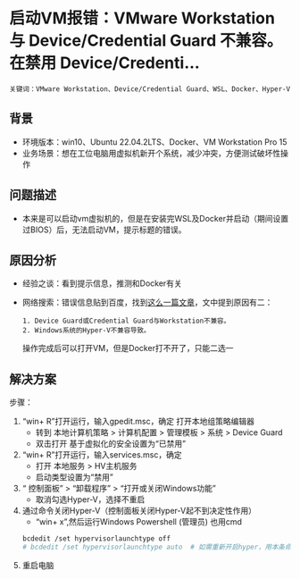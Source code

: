# 启动VM报错：VMware Workstation 与 Device/Credential Guard 不兼容。在禁用 Device/Credenti...

    关键词：VMware Workstation、Device/Credential Guard、WSL、Docker、Hyper-V

## 背景

* 环境版本：win10、Ubuntu 22.04.2LTS、Docker、VM Workstation Pro 15
* 业务场景：想在工位电脑用虚拟机新开个系统，减少冲突，方便测试破坏性操作

## 问题描述

* 本来是可以启动vm虚拟机的，但是在安装完WSL及Docker并启动（期间设置过BIOS）后，无法启动VM，提示标题的错误。

## 原因分析

* 经验之谈：看到提示信息，推测和Docker有关
* 网络搜索：错误信息贴到百度，找到[这么一篇文章](https://www.cnblogs.com/sunny3158/p/16656965.html)，文中提到原因有二：

      1. Device Guard或Credential Guard与Workstation不兼容。
      2. Windows系统的Hyper-V不兼容导致。

  操作完成后可以打开VM，但是Docker打不开了，只能二选一

## 解决方案

步骤：

1. “win+ R”打开运行，输入gpedit.msc，确定 打开本地组策略编辑器
    * 转到 本地计算机策略 > 计算机配置 > 管理模板 > 系统 > Device Guard
    * 双击打开 基于虚拟化的安全设置为“已禁用”
2. “win+ R”打开运行，输入services.msc，确定
    * 打开 本地服务 > HV主机服务
    * 启动类型设置为“禁用”
3. “ 控制面板” > “卸载程序” > “打开或关闭Windows功能”
    * 取消勾选Hyper-V，选择不重启
4. 通过命令关闭Hyper-V（控制面板关闭Hyper-V起不到决定性作用）
    * “win+ x”,然后运行Windows Powershell (管理员) 也用cmd
    ```Bash
    bcdedit /set hypervisorlaunchtype off
    # bcdedit /set hypervisorlaunchtype auto  # 如需重新开启hyper，用本条命令
    ```
5. 重启电脑
